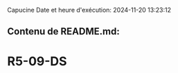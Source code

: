 Capucine
Date et heure d'exécution: 2024-11-20 13:23:12

Contenu de README.md:
---------------------
# R5-09-DS